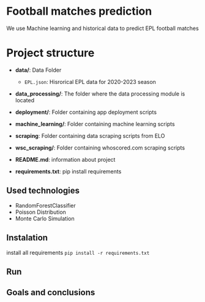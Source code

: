 # Football matches prediction

We use Machine learning and historical data to predict EPL football matches

# Project structure

- **data/**: Data Folder
  - `EPL.json`: Hisrorical EPL data for 2020-2023 season

- **data_processing/**: The folder where the data processing module is located

- **deployment/**: Folder containing app deployment scripts

- **machine_learning/**: Folder containing machine learning scripts

- **scraping**: Folder containing data scraping scripts from ELO

- **wsc_scraping/**: Folder containing whoscored.com scraping scripts

- **README.md**: information about project

- **requirements.txt**: pip install requirements

## Used technologies

- RandomForestClassifier
- Poisson Distribution
- Monte Carlo Simulation

## Instalation


install all requirements
```pip install -r requirements.txt```


## Run



## Goals and conclusions

